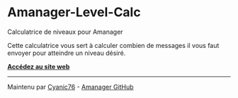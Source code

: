 # Amanager-Level-Calc

Calculatrice de niveaux pour Amanager

Cette calculatrice vous sert à calculer combien de messages il vous faut envoyer pour atteindre un niveau désiré.

**[Accédez au site web](https://cyanic76.github.io/Amanager-Level-Calc)**

---

Maintenu par [Cyanic76](https://github.com/Cyanic76) - [Amanager GitHub](https://github.com/Ana-gram/Amanager)
